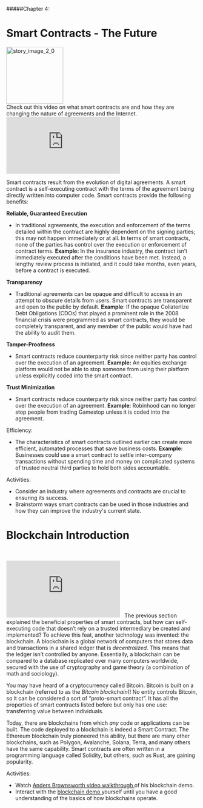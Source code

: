 #####Chapter 4:

# Smart Contracts - The Future

<ContentWrapp>
  <div class="imgContainer">
    <img alt="story_image_2_0" src="/images/chapter/man.svg" width="150px" height="150px">
  </div>

  <div class="itemsContainer">
    <div class="item-text">
     Check out this video on what smart contracts are and how they are changing the nature of agreements and the Internet. 
    </div>
  </div>
</ContentWrapp>

<VideoBox>
  <iframe  src="https://www.youtube.com/embed/Un7-hW6GAec" title="YouTube video player" frameborder="0" allow="accelerometer; clipboard-write; encrypted-media; gyroscope; picture-in-picture" allowfullscreen></iframe>
</VideoBox>

Smart contracts result from the evolution of digital agreements. A smart contract is a self-executing contract with the terms of the agreement being directly written into computer code. Smart contracts provide the following benefits:

<ListItemsContainer>
  <div class="wrapp">
    <p class="list__label"><b>Reliable, Guaranteed Execution</b></p>
    <ul class="list__items">
      <li class="list__item">
        <p>
   In traditional agreements, the execution and enforcement of the terms detailed within the contract are highly dependent on the signing parties; this may not happen immediately or at all. In terms of smart contracts, none of the parties has control over the execution or enforcement of contract terms.
   <b>Example:</b> In the insurance industry, the contract isn’t immediately executed after the conditions have been met. Instead, a lengthy review process is initiated, and it could take months, even years, before a contract is executed.
        </p>
      </li>
    </ul>
  </div>
    <div class="wrapp">
    <p class="list__label"><b>Transparency</b></p>
    <ul class="list__items">
      <li class="list__item">
        <p>
          Traditional agreements can be opaque and difficult to access in an attempt to obscure details from users. Smart contracts are transparent and open to the public by default.
          <b>Example</b>: If the opaque Collaterlize Debt Obligations (CDOs) that played a prominent role in the 2008 financial crisis were programmed as smart contracts, they would be completely transparent, and any member of the public would have had the ability to audit them.
        </p>
      </li>
    </ul>
  </div>
  <div class="wrapp">
    <p class="list__label"><b>Tamper-Proofness</b></p>
    <ul class="list__items">
      <li class="list__item">
        <p>
        Smart contracts reduce counterparty risk since neither party has control over the execution of an agreement.  
        <b>Example:</b> An equities exchange platform would not be able to stop someone from using their platform unless explicitly coded into the smart contract.
        </p>
      </li>
    </ul>
  </div>
  <div class="wrapp">
    <p class="list__label"><b>Trust Minimization</b></p>
    <ul class="list__items">
      <li class="list__item">
        <p>
          Smart contracts reduce counterparty risk since neither party has control over the execution of an agreement.
          <b>Example</b>: Robinhood can no longer stop people from trading Gamestop unless it is coded into the agreement.
        </p>
      </li>
    </ul>
  </div>
  <div class="wrapp">
    <p class="list__label">Efficiency:</p>
    <ul class="list__items">
      <li class="list__item">
        <p>
         The characteristics of smart contracts outlined earlier can create more efficient, automated processes that save business costs. 
         <b>Example:</b> Businesses could use a smart contract to settle inter-company transactions without spending time and money on complicated systems of trusted neutral third parties to hold both sides accountable.
          </p>
      </li>
    </ul>
  </div>
</ListItemsContainer>

<MissionContainer>  
  <div className="title">Activities:</div>
  <ul className="mission-goals">
    <li>
      Consider an industry where agreements and contracts are crucial to ensuring its success. 
    </li>
    <li>
      Brainstorm ways smart contracts can be used in those industries and how they can improve the industry's current state.
    </li>
  </ul>
</MissionContainer>

# Blockchain Introduction 
&nbsp;
<VideoBox>
  <iframe  src="https://www.youtube.com/embed/4ff9esY_4aU" title="YouTube video player" frameborder="0" allow="accelerometer; clipboard-write; encrypted-media; gyroscope; picture-in-picture" allowfullscreen></iframe>
</VideoBox>
&nbsp;
The previous section explained the beneficial properties of smart contracts, but how can self-executing code that doesn’t rely on a trusted intermediary be created and implemented? To achieve this feat, another technology was invented: the <ColorWord>blockchain</ColorWord>. A blockchain is a global network of computers that stores data and transactions in a shared ledger that is <i>decentralized</i>. This means that the ledger isn’t controlled by anyone. Essentially, a blockchain can be compared to a database replicated over many computers worldwide, secured with the use of cryptography and game theory (a combination of math and sociology).

You may have heard of a cryptocurrency called Bitcoin. Bitcoin is built on a blockchain (referred to as the <i>Bitcoin blockchain</i>)! No entity controls Bitcoin, so it can be considered a sort of “proto-smart contract”. It has all the properties of smart contracts listed before but only has one use: transferring value between individuals.

Today, there are blockchains from which <i>any</i> code or applications can be built. The code deployed to a blockchain is indeed a Smart Contract. The Ethereum blockchain truly pioneered this ability, but there are many other blockchains, such as Polygon, Avalanche, Solana, Terra, and many others have the same capability. Smart contracts are often written in a programming language called <ColorWord>Solidity</ColorWord>, but others, such as Rust, are gaining popularity.

<MissionContainer>
  <div className="title">Activities:</div>
  <ul className="mission-goals">
    <li>
      Watch <a target="__blank" href="https://www.youtube.com/watch?v=_160oMzblY8"> Anders Brownsworth video walkthrough </a> of his blockchain demo.
    </li>
    <li>
      Interact with the <a target="__blank" href="https://andersbrownworth.com/blockchain/hash"> blockchain demo </a> yourself until you have a good understanding of the basics of how blockchains operate.
    </li>
  </ul>
</MissionContainer>
